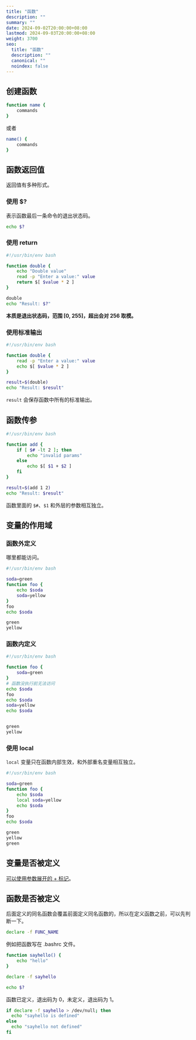 ```yaml
---
title: "函数"
description: ""
summary: ""
date: 2024-09-02T20:00:00+08:00
lastmod: 2024-09-03T20:00:00+08:00
weight: 3700
seo:
  title: "函数"
  description: ""
  canonical: ""
  noindex: false
---
```


## 创建函数

```bash {frame="none"}
function name {
    commands
}
```

或者

```bash {frame="none"}
name() {
    commands
}
```

## 函数返回值

返回值有多种形式。

### 使用 $?

表示函数最后一条命令的退出状态码。

```bash {frame="none"}
echo $?
```

### 使用 return

```bash {frame="none"}
#!/usr/bin/env bash

function double {
    echo "Double value"
    read -p "Enter a value:" value
    return $[ $value * 2 ]
}

double
echo "Result: $?"
```

**本质是退出状态码，范围 [0, 255]，超出会对 256 取模。**

### 使用标准输出

```bash {frame="none"}
#!/usr/bin/env bash

function double {
    read -p "Enter a value:" value
    echo $[ $value * 2 ]
}

result=$(double)
echo "Result: $result"
```

`result` 会保存函数中所有的标准输出。

## 函数传参

```bash {frame="none"}
#!/usr/bin/env bash

function add {
    if [ $# -lt 2 ]; then
        echo "invalid params"
    else
        echo $[ $1 + $2 ]
    fi
}

result=$(add 1 2)
echo "Result: $result"
```

函数里面的 `$#`、`$1` 和外层的参数相互独立。

## 变量的作用域

### 函数外定义

哪里都能访问。

```bash {frame="none"}
#!/usr/bin/env bash

soda=green
function foo {
    echo $soda
    soda=yellow
}
foo
echo $soda
```

```txt {frame="none"}
green
yellow
```

### 函数内定义

```bash {frame="none"}
#!/usr/bin/env bash

function foo {
    soda=green
}
# 函数没执行前无法访问
echo $soda
foo
echo $soda
soda=yellow
echo $soda
```

```txt {frame="none"}

green
yellow
```

### 使用 local

`local` 变量只在函数内部生效，和外部重名变量相互独立。

```bash {frame="none"}
#!/usr/bin/env bash

soda=green
function foo {
    echo $soda
    local soda=yellow
    echo $soda
}
foo
echo $soda
```

```txt {frame="none"}
green
yellow
green
```

## 变量是否被定义

[可以使用参数展开的 + 标记](can-shu-zhan-kai.md#biao-ji)。

## 函数是否被定义

后面定义的同名函数会覆盖前面定义同名函数的，所以在定义函数之前，可以先判断一下。

```bash {frame="none"}
declare -f FUNC_NAME
```

例如把函数写在 .bashrc 文件。

```bash {frame="none"}
function sayhello() {
    echo "hello"
}
```

```bash {frame="none"}
declare -f sayhello
```

```bash {frame="none"}
echo $?
```

函数已定义，退出码为 0，未定义，退出码为 1。

```bash {frame="none"}
if declare -f sayhello > /dev/null; then
  echo "sayhello is defined"
else
  echo "sayhello not defined"
fi
```
